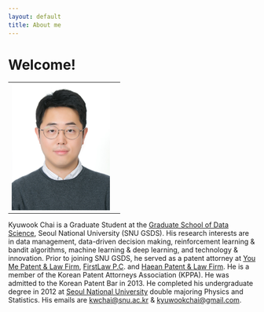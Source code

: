 ```yaml
---
layout: default
title: About me
---
```


# Welcome!

<!-- ![KyuwookChai](/assets/fig/KyuwookChai_Photo.jpg) -->

<table border="0">
<tr>
    <td>
        <img src="assets/fig/KyuwookChai_Photo.jpg" alt="drawing" width="200"/>
    </td>
    <td>  </td>
 </tr>
</table>

Kyuwook Chai is a Graduate Student at the [Graduate School of Data Science](https://gsds.snu.ac.kr/), Seoul National University (SNU GSDS).  His research interests are in data management, data-driven decision making, reinforcement learning & bandit algorithms, machine learning & deep learning, and technology & innovation. 
Prior to joining SNU GSDS, he served as a patent attorney at [You Me Patent & Law Firm](http://en.youme.com/), [FirstLaw P.C](http://www.firstlaw.co.kr/eng/). and [Haean Patent & Law Firm](https://www.haeanip.com/).  He is a member of the Korean Patent Attorneys Association (KPPA).  He was admitted to the Korean Patent Bar in 2013. 
He completed his undergraduate degree in 2012 at [Seoul National University](https://snu.ac.kr/) double majoring Physics and Statistics.
His emails are [kwchai@snu.ac.kr](mailto:kwchai@snu.ac.kr) & [kyuwookchai@gmail.com](mailtio:kyuwookchai@gmail.com).
